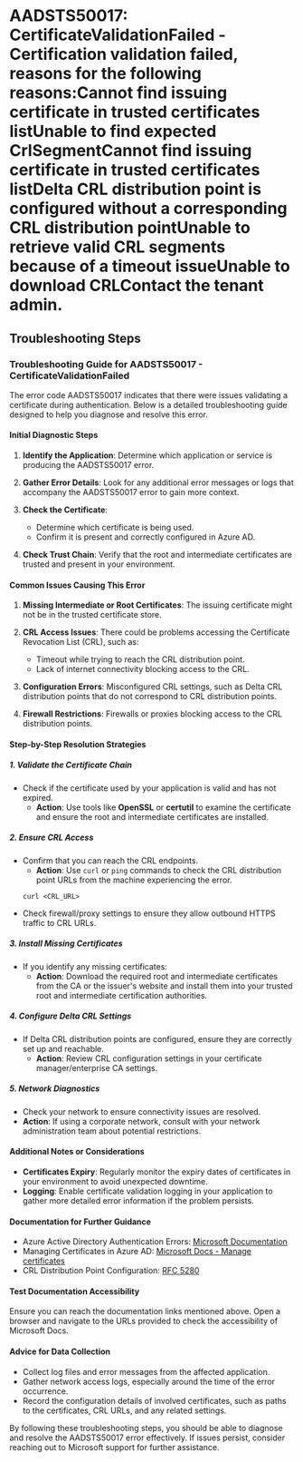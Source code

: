 # AADSTS50017: CertificateValidationFailed - Certification validation failed, reasons for the following reasons:Cannot find issuing certificate in trusted certificates listUnable to find expected CrlSegmentCannot find issuing certificate in trusted certificates listDelta CRL distribution point is configured without a corresponding CRL distribution pointUnable to retrieve valid CRL segments because of a timeout issueUnable to download CRLContact the tenant admin.


## Troubleshooting Steps
### Troubleshooting Guide for AADSTS50017 - CertificateValidationFailed

The error code AADSTS50017 indicates that there were issues validating a certificate during authentication. Below is a detailed troubleshooting guide designed to help you diagnose and resolve this error.

#### Initial Diagnostic Steps

1. **Identify the Application**: Determine which application or service is producing the AADSTS50017 error.
  
2. **Gather Error Details**: Look for any additional error messages or logs that accompany the AADSTS50017 error to gain more context.

3. **Check the Certificate**:
   - Determine which certificate is being used.
   - Confirm it is present and correctly configured in Azure AD.

4. **Check Trust Chain**: Verify that the root and intermediate certificates are trusted and present in your environment.

#### Common Issues Causing This Error

1. **Missing Intermediate or Root Certificates**: The issuing certificate might not be in the trusted certificate store.
  
2. **CRL Access Issues**: There could be problems accessing the Certificate Revocation List (CRL), such as:
   - Timeout while trying to reach the CRL distribution point.
   - Lack of internet connectivity blocking access to the CRL.

3. **Configuration Errors**: Misconfigured CRL settings, such as Delta CRL distribution points that do not correspond to CRL distribution points.

4. **Firewall Restrictions**: Firewalls or proxies blocking access to the CRL distribution points.

#### Step-by-Step Resolution Strategies

##### 1. Validate the Certificate Chain
   - Check if the certificate used by your application is valid and has not expired.
     - **Action**: Use tools like **OpenSSL** or **certutil** to examine the certificate and ensure the root and intermediate certificates are installed.

##### 2. Ensure CRL Access
   - Confirm that you can reach the CRL endpoints.
     - **Action**: Use `curl` or `ping` commands to check the CRL distribution point URLs from the machine experiencing the error.
     ```
     curl <CRL_URL>
     ```
   - Check firewall/proxy settings to ensure they allow outbound HTTPS traffic to CRL URLs.

##### 3. Install Missing Certificates
   - If you identify any missing certificates:
     - **Action**: Download the required root and intermediate certificates from the CA or the issuer's website and install them into your trusted root and intermediate certification authorities.

##### 4. Configure Delta CRL Settings
   - If Delta CRL distribution points are configured, ensure they are correctly set up and reachable.
     - **Action**: Review CRL configuration settings in your certificate manager/enterprise CA settings.

##### 5. Network Diagnostics
   - Check your network to ensure connectivity issues are resolved.
   - **Action**: If using a corporate network, consult with your network administration team about potential restrictions.

#### Additional Notes or Considerations

- **Certificates Expiry**: Regularly monitor the expiry dates of certificates in your environment to avoid unexpected downtime.
- **Logging**: Enable certificate validation logging in your application to gather more detailed error information if the problem persists.
  
#### Documentation for Further Guidance

- Azure Active Directory Authentication Errors: [Microsoft Documentation](https://docs.microsoft.com/en-us/azure/active-directory/develop/authentication-scenarios)
- Managing Certificates in Azure AD: [Microsoft Docs - Manage certificates](https://docs.microsoft.com/en-us/azure/active-directory/develop/howto-manage-certificates)
- CRL Distribution Point Configuration: [RFC 5280](https://tools.ietf.org/html/rfc5280)

#### Test Documentation Accessibility

Ensure you can reach the documentation links mentioned above. Open a browser and navigate to the URLs provided to check the accessibility of Microsoft Docs.

#### Advice for Data Collection

- Collect log files and error messages from the affected application.
- Gather network access logs, especially around the time of the error occurrence.
- Record the configuration details of involved certificates, such as paths to the certificates, CRL URLs, and any related settings.

By following these troubleshooting steps, you should be able to diagnose and resolve the AADSTS50017 error effectively. If issues persist, consider reaching out to Microsoft support for further assistance.